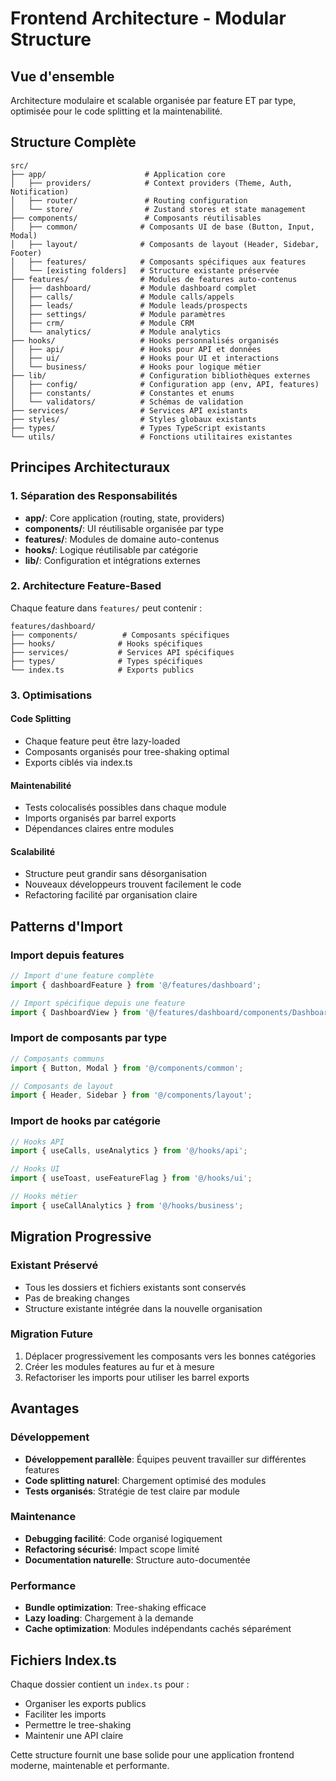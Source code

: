 # Frontend Architecture - Modular Structure

## Vue d'ensemble

Architecture modulaire et scalable organisée par feature ET par type, optimisée pour le code splitting et la maintenabilité.

## Structure Complète

```
src/
├── app/                      # Application core
│   ├── providers/            # Context providers (Theme, Auth, Notification)
│   ├── router/               # Routing configuration
│   └── store/                # Zustand stores et state management
├── components/               # Composants réutilisables
│   ├── common/              # Composants UI de base (Button, Input, Modal)
│   ├── layout/              # Composants de layout (Header, Sidebar, Footer)
│   ├── features/            # Composants spécifiques aux features
│   └── [existing folders]   # Structure existante préservée
├── features/                # Modules de features auto-contenus
│   ├── dashboard/           # Module dashboard complet
│   ├── calls/               # Module calls/appels
│   ├── leads/               # Module leads/prospects  
│   ├── settings/            # Module paramètres
│   ├── crm/                 # Module CRM
│   └── analytics/           # Module analytics
├── hooks/                   # Hooks personnalisés organisés
│   ├── api/                 # Hooks pour API et données
│   ├── ui/                  # Hooks pour UI et interactions
│   └── business/            # Hooks pour logique métier
├── lib/                     # Configuration bibliothèques externes
│   ├── config/              # Configuration app (env, API, features)
│   ├── constants/           # Constantes et enums
│   └── validators/          # Schémas de validation
├── services/                # Services API existants
├── styles/                  # Styles globaux existants
├── types/                   # Types TypeScript existants
└── utils/                   # Fonctions utilitaires existantes
```

## Principes Architecturaux

### 1. Séparation des Responsabilités
- **app/**: Core application (routing, state, providers)
- **components/**: UI réutilisable organisée par type
- **features/**: Modules de domaine auto-contenus
- **hooks/**: Logique réutilisable par catégorie
- **lib/**: Configuration et intégrations externes

### 2. Architecture Feature-Based
Chaque feature dans `features/` peut contenir :
```
features/dashboard/
├── components/          # Composants spécifiques
├── hooks/              # Hooks spécifiques  
├── services/           # Services API spécifiques
├── types/              # Types spécifiques
└── index.ts            # Exports publics
```

### 3. Optimisations

#### Code Splitting
- Chaque feature peut être lazy-loaded
- Composants organisés pour tree-shaking optimal
- Exports ciblés via index.ts

#### Maintenabilité
- Tests colocalisés possibles dans chaque module
- Imports organisés par barrel exports
- Dépendances claires entre modules

#### Scalabilité
- Structure peut grandir sans désorganisation
- Nouveaux développeurs trouvent facilement le code
- Refactoring facilité par organisation claire

## Patterns d'Import

### Import depuis features
```typescript
// Import d'une feature complète
import { dashboardFeature } from '@/features/dashboard';

// Import spécifique depuis une feature  
import { DashboardView } from '@/features/dashboard/components/DashboardView';
```

### Import de composants par type
```typescript
// Composants communs
import { Button, Modal } from '@/components/common';

// Composants de layout
import { Header, Sidebar } from '@/components/layout';
```

### Import de hooks par catégorie
```typescript
// Hooks API
import { useCalls, useAnalytics } from '@/hooks/api';

// Hooks UI
import { useToast, useFeatureFlag } from '@/hooks/ui';

// Hooks métier
import { useCallAnalytics } from '@/hooks/business';
```

## Migration Progressive

### Existant Préservé
- Tous les dossiers et fichiers existants sont conservés
- Pas de breaking changes
- Structure existante intégrée dans la nouvelle organisation

### Migration Future
1. Déplacer progressivement les composants vers les bonnes catégories
2. Créer les modules features au fur et à mesure
3. Refactoriser les imports pour utiliser les barrel exports

## Avantages

### Développement
- **Développement parallèle**: Équipes peuvent travailler sur différentes features
- **Code splitting naturel**: Chargement optimisé des modules
- **Tests organisés**: Stratégie de test claire par module

### Maintenance  
- **Debugging facilité**: Code organisé logiquement
- **Refactoring sécurisé**: Impact scope limité
- **Documentation naturelle**: Structure auto-documentée

### Performance
- **Bundle optimization**: Tree-shaking efficace
- **Lazy loading**: Chargement à la demande
- **Cache optimization**: Modules indépendants cachés séparément

## Fichiers Index.ts

Chaque dossier contient un `index.ts` pour :
- Organiser les exports publics
- Faciliter les imports  
- Permettre le tree-shaking
- Maintenir une API claire

Cette structure fournit une base solide pour une application frontend moderne, maintenable et performante.